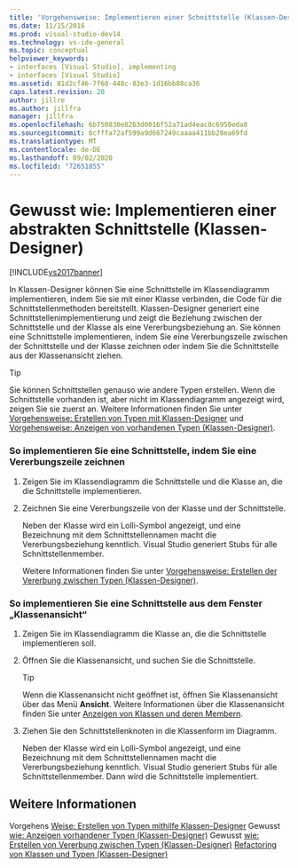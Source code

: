 ```yaml
---
title: 'Vorgehensweise: Implementieren einer Schnittstelle (Klassen-Designer)| Microsoft-Dokumentation'
ms.date: 11/15/2016
ms.prod: visual-studio-dev14
ms.technology: vs-ide-general
ms.topic: conceptual
helpviewer_keywords:
- interfaces [Visual Studio], implementing
- interfaces [Visual Studio]
ms.assetid: 81d2cf46-7f60-448c-83e3-1d16bb88ca36
caps.latest.revision: 20
author: jillre
ms.author: jillfra
manager: jillfra
ms.openlocfilehash: 6b750830e8263d0016f52a71ad4eac8c6950eda8
ms.sourcegitcommit: 6cfffa72af599a9d667249caaaa411bb28ea69fd
ms.translationtype: MT
ms.contentlocale: de-DE
ms.lasthandoff: 09/02/2020
ms.locfileid: "72651855"
---
```

# <a name="how-to-implement-an-interface-class-designer"></a>Gewusst wie: Implementieren einer abstrakten Schnittstelle (Klassen-Designer)
[!INCLUDE[vs2017banner](../includes/vs2017banner.md)]

In Klassen-Designer können Sie eine Schnittstelle im Klassendiagramm implementieren, indem Sie sie mit einer Klasse verbinden, die Code für die Schnittstellenmethoden bereitstellt. Klassen-Designer generiert eine Schnittstellenimplementierung und zeigt die Beziehung zwischen der Schnittstelle und der Klasse als eine Vererbungsbeziehung an. Sie können eine Schnittstelle implementieren, indem Sie eine Vererbungszeile zwischen der Schnittstelle und der Klasse zeichnen oder indem Sie die Schnittstelle aus der Klassenansicht ziehen.

> [!TIP]
> Sie können Schnittstellen genauso wie andere Typen erstellen. Wenn die Schnittstelle vorhanden ist, aber nicht im Klassendiagramm angezeigt wird, zeigen Sie sie zuerst an. Weitere Informationen finden Sie unter [Vorgehensweise: Erstellen von Typen mit Klassen-Designer](../ide/how-to-create-types-by-using-class-designer.md) und [Vorgehensweise: Anzeigen von vorhandenen Typen (Klassen-Designer)](../ide/how-to-view-existing-types-class-designer.md).

### <a name="to-implement-an-interface-by-drawing-an-inheritance-line"></a>So implementieren Sie eine Schnittstelle, indem Sie eine Vererbungszeile zeichnen

1. Zeigen Sie im Klassendiagramm die Schnittstelle und die Klasse an, die die Schnittstelle implementieren.

2. Zeichnen Sie eine Vererbungszeile von der Klasse und der Schnittstelle.

    Neben der Klasse wird ein Lolli-Symbol angezeigt, und eine Bezeichnung mit dem Schnittstellennamen macht die Vererbungsbeziehung kenntlich. Visual Studio generiert Stubs für alle Schnittstellenmember.

   Weitere Informationen finden Sie unter [Vorgehensweise: Erstellen der Vererbung zwischen Typen (Klassen-Designer)](../ide/how-to-create-inheritance-between-types-class-designer.md).

### <a name="to-implement-an-interface-from-the-class-view-window"></a>So implementieren Sie eine Schnittstelle aus dem Fenster „Klassenansicht“

1. Zeigen Sie im Klassendiagramm die Klasse an, die die Schnittstelle implementieren soll.

2. Öffnen Sie die Klassenansicht, und suchen Sie die Schnittstelle.

    > [!TIP]
    > Wenn die Klassenansicht nicht geöffnet ist, öffnen Sie Klassenansicht über das Menü **Ansicht**. Weitere Informationen über die Klassenansicht finden Sie unter [Anzeigen von Klassen und deren Membern](https://msdn.microsoft.com/71e9e8f3-261a-4e0c-87bf-5ec48b8bf333).

3. Ziehen Sie den Schnittstellenknoten in die Klassenform im Diagramm.

     Neben der Klasse wird ein Lolli-Symbol angezeigt, und eine Bezeichnung mit dem Schnittstellennamen macht die Vererbungsbeziehung kenntlich. Visual Studio generiert Stubs für alle Schnittstellenmember. Dann wird die Schnittstelle implementiert.

## <a name="see-also"></a>Weitere Informationen
 Vorgehens [Weise: Erstellen von Typen mithilfe Klassen-Designer](../ide/how-to-create-types-by-using-class-designer.md) Gewusst [wie: Anzeigen vorhandener Typen (Klassen-Designer)](../ide/how-to-view-existing-types-class-designer.md) Gewusst [wie: Erstellen von Vererbung zwischen Typen (Klassen-Designer)](../ide/how-to-create-inheritance-between-types-class-designer.md) [Refactoring von Klassen und Typen (Klassen-Designer)](../ide/refactoring-classes-and-types-class-designer.md)

